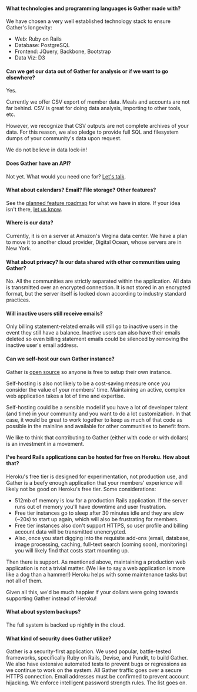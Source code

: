 #### What technologies and programming languages is Gather made with?

We have chosen a very well established technology stack to ensure Gather's longevity:

* Web: Ruby on Rails
* Database: PostgreSQL
* Frontend: JQuery, Backbone, Bootstrap
* Data Viz: D3

#### Can we get our data out of Gather for analysis or if we want to go elsewhere?

Yes.

Currently we offer CSV export of member data. Meals and accounts are not far behind. CSV is great for doing data analysis, importing to other tools, etc.

However, we recognize that CSV outputs are not complete archives of your data. For this reason, we also pledge to provide full SQL and filesystem dumps of your community's data upon request.

We do not believe in data lock-in!

#### Does Gather have an API?

Not yet. What would you need one for? [Let's talk](/contact).

#### What about calendars? Email? File storage? Other features?

See the [planned feature roadmap](/roadmap) for what we have in store. If your idea isn't there, [let us know](/contact).

#### Where is our data?

Currently, it is on a server at Amazon's Virgina data center. We have a plan to move it to another cloud provider, Digital Ocean, whose servers are in New York.

#### What about privacy? Is our data shared with other communities using Gather?

No. All the communities are strictly separated within the application. All data is transmitted over an encrypted connection. It is not stored in an encrypted format, but the server itself is locked down according to industry standard practices.

#### Will inactive users still receive emails?

Only billing statement-related emails will still go to inactive users in the event they still have a balance. Inactive users can also have their emails deleted so even billing statement emails could be silenced by removing the inactive user's email address.

#### Can we self-host our own Gather instance?

Gather is [open source](https://github.com/gather-community/gather) so anyone is free to setup their own instance.

Self-hosting is also not likely to be a cost-saving measure once you consider the value of your members' time. Maintaining an active, complex web application takes a lot of time and expertise.

Self-hosting could be a sensible model if you have a lot of developer talent (and time) in your community and you want to do a lot customization. In that case, it would be great to work together to keep as much of that code as possible in the mainline and available for other communities to benefit from.

We like to think that contributing to Gather (either with code or with dollars) is an investment in a movement.

#### I've heard Rails applications can be hosted for free on Heroku. How about that?

Heroku's free tier is designed for experimentation, not production use, and Gather is a beefy enough application that your members' experience will likely not be good on Heroku's free tier. Some considerations:

* 512mb of memory is low for a production Rails application. If the server runs out of memory you'll have downtime and user frustration.
* Free tier instances go to sleep after 30 minutes idle and they are slow (~20s) to start up again, which will also be frustrating for members.
* Free tier instances also don't support HTTPS, so user profile and billing account data will be transmitted unencrypted.
* Also, once you start digging into the requisite add-ons (email, database, image processing, caching, full-text search (coming soon), monitoring) you will likely find that costs start mounting up.

Then there is support. As mentioned above, maintaining a production web application is not a trivial matter. (We like to say a web application is more like a dog than a hammer!) Heroku helps with some maintenance tasks but not all of them.

Given all this, we'd be much happier if your dollars were going towards supporting Gather instead of Heroku!

#### What about system backups?

The full system is backed up nightly in the cloud.

#### What kind of security does Gather utilize?

Gather is a security-first application. We used popular, battle-tested frameworks, specifically Ruby on Rails, Devise, and Pundit, to build Gather. We also have extensive automated tests to prevent bugs or regressions as we continue to work on the system. All Gather traffic goes over a secure HTTPS connection. Email addresses must be confirmed to prevent account hijacking. We enforce intelligent password strength rules. The list goes on.
